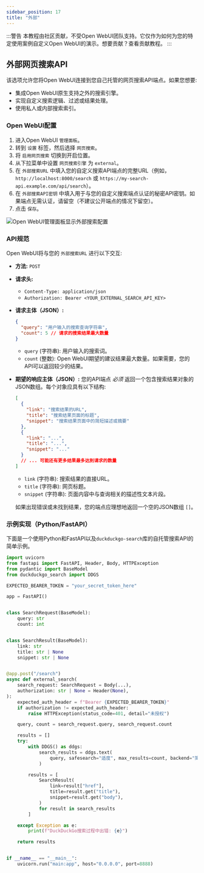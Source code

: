 ```yaml
---
sidebar_position: 17
title: "外部"
---
```


:::警告
本教程由社区贡献，不受Open WebUI团队支持。它仅作为如何为您的特定使用案例自定义Open WebUI的演示。想要贡献？查看贡献教程。
:::

## 外部网页搜索API

该选项允许您将Open WebUI连接到您自己托管的网页搜索API端点。如果您想要:

*   集成Open WebUI原生支持之外的搜索引擎。
*   实现自定义搜索逻辑、过滤或结果处理。
*   使用私人或内部搜索索引。

### Open WebUI配置

1.  进入Open WebUI `管理面板`。
2.  转到 `设置` 标签，然后选择 `网页搜索`。
3.  将 `启用网页搜索` 切换到开启位置。
4.  从下拉菜单中设置 `网页搜索引擎` 为 `external`。
5.  在 `外部搜索URL` 中填入您的自定义搜索API端点的完整URL（例如，`http://localhost:8000/search` 或 `https://my-search-api.example.com/api/search`）。
6.  在 `外部搜索API密钥` 中填入用于与您的自定义搜索端点认证的秘密API密钥。如果端点无需认证，请留空（不建议公开端点的情况下留空）。
7.  点击 `保存`。

![Open WebUI管理面板显示外部搜索配置](/images/tutorial_external_search.png)

### API规范

Open WebUI将与您的 `外部搜索URL` 进行以下交互:

*   **方法:** `POST`
*   **请求头:**
    *   `Content-Type: application/json`
    *   `Authorization: Bearer <YOUR_EXTERNAL_SEARCH_API_KEY>`
*   **请求主体（JSON）:**
    ```json
    {
      "query": "用户输入的搜索查询字符串",
      "count": 5 // 请求的搜索结果最大数量
    }
    ```
    *   `query` (字符串): 用户输入的搜索词。
    *   `count` (整数): Open WebUI期望的建议结果最大数量。如果需要，您的API可以返回较少的结果。

*   **期望的响应主体（JSON）:**
    您的API端点 *必须* 返回一个包含搜索结果对象的JSON数组。每个对象应具有以下结构:
    ```json
    [
      {
        "link": "搜索结果的URL",
        "title": "搜索结果页面的标题",
        "snippet": "搜索结果页面中的简短描述或摘要"
      },
      {
        "link": "...",
        "title": "...",
        "snippet": "..."
      }
      // ... 可能还有更多结果最多达到请求的数量
    ]
    ```
    *   `link` (字符串): 搜索结果的直接URL。
    *   `title` (字符串): 网页标题。
    *   `snippet` (字符串): 页面内容中与查询相关的描述性文本片段。

    如果出现错误或未找到结果，您的端点应理想地返回一个空的JSON数组 `[]`。

### 示例实现（Python/FastAPI）

下面是一个使用Python和FastAPI以及`duckduckgo-search`库的自托管搜索API的简单示例。

```python
import uvicorn
from fastapi import FastAPI, Header, Body, HTTPException
from pydantic import BaseModel
from duckduckgo_search import DDGS

EXPECTED_BEARER_TOKEN = "your_secret_token_here"

app = FastAPI()


class SearchRequest(BaseModel):
    query: str
    count: int


class SearchResult(BaseModel):
    link: str
    title: str | None
    snippet: str | None


@app.post("/search")
async def external_search(
    search_request: SearchRequest = Body(...),
    authorization: str | None = Header(None),
):
    expected_auth_header = f"Bearer {EXPECTED_BEARER_TOKEN}"
    if authorization != expected_auth_header:
        raise HTTPException(status_code=401, detail="未授权")

    query, count = search_request.query, search_request.count

    results = []
    try:
        with DDGS() as ddgs:
            search_results = ddgs.text(
                query, safesearch="适度", max_results=count, backend="简化"
            )

        results = [
            SearchResult(
                link=result["href"],
                title=result.get("title"),
                snippet=result.get("body"),
            )
            for result in search_results
        ]

    except Exception as e:
        print(f"DuckDuckGo搜索过程中出错: {e}")

    return results


if __name__ == "__main__":
    uvicorn.run("main:app", host="0.0.0.0", port=8888)
```